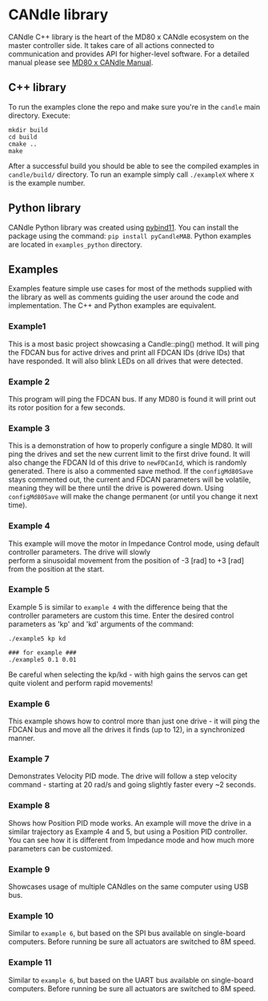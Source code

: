 # CANdle library 
CANdle C++ library is the heart of the MD80 x CANdle ecosystem on the master controller side. 
It takes care of all actions connected to communication and provides API for higher-level software. For a detailed manual please see [MD80 x CANdle Manual](https://www.mabrobotics.pl/servos).
 
## C++ library
To run the examples clone the repo and make sure you're in the `candle` main directory. Execute:
```
mkdir build
cd build 
cmake ..
make
```
After a successful build you should be able to see the compiled examples in `candle/build/` directory. 
To run an example simply call `./exampleX` where `X` is the example number. 
 
## Python library
CANdle Python library was created using [pybind11](https://github.com/pybind/pybind11). 
You can install the package using the command:
`pip install pyCandleMAB`. Python examples are located in `examples_python` directory. 
 
## Examples
Examples feature simple use cases for most of the methods supplied with the library as well as comments guiding the user 
around the code and implementation. The C++ and Python examples are equivalent. 
 
### Example1
This is a most basic project showcasing a Candle::ping() method. It will ping the FDCAN bus for active drives and print 
all FDCAN IDs (drive IDs) that have responded. It will also blink LEDs on all drives that were detected.
 
### Example 2
This program will ping the FDCAN bus. If any MD80 is found it will print out its rotor position for a few seconds.
 
### Example 3
This is a demonstration of how to properly configure a single MD80. It will ping the drives and set the new current limit 
to the first drive found. It will also change the FDCAN Id of this drive to ```newFDCanId```, which is randomly generated.
There is also a commented save method. If the ```configMd80Save``` stays commented out, the current and FDCAN parameters will be volatile, 
meaning they will be there until the drive is powered down. Using ```configMd80Save``` will make the change permanent 
(or until you change it next time).
 
### Example 4
This example will move the motor in Impedance Control mode, using default controller parameters. The drive will slowly  
perform a sinusoidal movement from the position of -3 [rad] to +3 [rad] from the position at the start.
 
### Example 5
Example 5 is similar to `example 4` with the difference being that the controller parameters are custom this time. Enter the desired control parameters as 'kp' and 'kd' arguments of the command:
```
./example5 kp kd
 
### for example ###
./example5 0.1 0.01
```
Be careful when selecting the kp/kd - with high gains the servos can get quite violent and perform rapid movements!
 
### Example 6 
This example shows how to control more than just one drive - it will ping the FDCAN bus and move all the drives it finds
(up to 12), in a synchronized manner. 
 
### Example 7
Demonstrates Velocity PID mode. The drive will follow a step velocity command - starting at 20 rad/s and going slightly 
faster every ~2 seconds.
 
### Example 8
Shows how Position PID mode works. An example will move the drive in a similar trajectory as Example 4 and 5, but using
a Position PID controller. You can see how it is different from Impedance mode and how much more parameters can be
customized.
 
### Example 9
Showcases usage of multiple CANdles on the same computer using USB bus. 
 
### Example 10
Similar to `example 6`, but based on the SPI bus available on single-board computers. Before running be sure all actuators are switched to 8M speed. 
 
### Example 11
Similar to `example 6`, but based on the UART bus available on single-board computers. Before running be sure all actuators are switched to 8M speed. 
 

